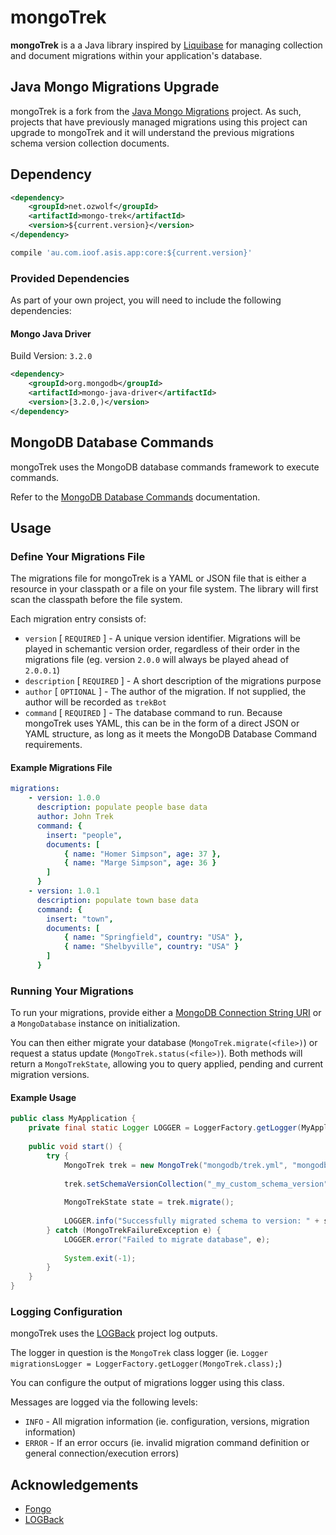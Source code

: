 # mongoTrek

**mongoTrek** is a a Java library inspired by [Liquibase](http://www.liquibase.org/) for managing collection and document migrations within your application's database.

## Java Mongo Migrations Upgrade

mongoTrek is a fork from the [Java Mongo Migrations](https://github.com/ozwolf-software/java-mongo-migrations) project.  As such, projects that have previously managed migrations using this project can upgrade to mongoTrek and it will understand the previous migrations schema version collection documents.

## Dependency

```xml
<dependency>
    <groupId>net.ozwolf</groupId>
    <artifactId>mongo-trek</artifactId>
    <version>${current.version}</version>
</dependency>
```

```gradle
compile 'au.com.ioof.asis.app:core:${current.version}'
```

### Provided Dependencies

As part of your own project, you will need to include the following dependencies:

#### Mongo Java Driver

Build Version: `3.2.0`

```xml
<dependency>
    <groupId>org.mongodb</groupId>
    <artifactId>mongo-java-driver</artifactId>
    <version>[3.2.0,)</version>
</dependency>
```

## MongoDB Database Commands

mongoTrek uses the MongoDB database commands framework to execute commands.  

Refer to the [MongoDB Database Commands](https://docs.mongodb.com/manual/reference/command/) documentation.

## Usage

### Define Your Migrations File

The migrations file for mongoTrek is a YAML or JSON file that is either a resource in your classpath or a file on your file system.  The library will first scan the classpath before the file system.

Each migration entry consists of:
 
+ `version` [ `REQUIRED` ] - A unique version identifier.  Migrations will be played in schemantic version order, regardless of their order in the migrations file (eg. version `2.0.0` will always be played ahead of `2.0.0.1`)
+ `description` [ `REQUIRED` ] - A short description of the migrations purpose
+ `author` [ `OPTIONAL` ] - The author of the migration.  If not supplied, the author will be recorded as `trekBot`
+ `command` [ `REQUIRED` ] - The database command to run.  Because mongoTrek uses YAML, this can be in the form of a direct JSON or YAML structure, as long as it meets the MongoDB Database Command requirements.

#### Example Migrations File

```yaml
migrations:
    - version: 1.0.0
      description: populate people base data
      author: John Trek
      command: {
        insert: "people",
        documents: [
            { name: "Homer Simpson", age: 37 },
            { name: "Marge Simpson", age: 36 }
        ]
      }
    - version: 1.0.1
      description: populate town base data
      command: {
        insert: "town",
        documents: [
            { name: "Springfield", country: "USA" },
            { name: "Shelbyville", country: "USA" }
        ]
      }
```

### Running Your Migrations

To run your migrations, provide either a [MongoDB Connection String URI](https://docs.mongodb.com/manual/reference/connection-string/) or a `MongoDatabase` instance on initialization.

You can then either migrate your database (`MongoTrek.migrate(<file>)`) or request a status update (`MongoTrek.status(<file>)`).  Both methods will return a `MongoTrekState`, allowing you to query applied, pending and current migration versions.
 
#### Example Usage

```java
public class MyApplication {
    private final static Logger LOGGER = LoggerFactory.getLogger(MyApplication.class);
    
    public void start() {
        try {
            MongoTrek trek = new MongoTrek("mongodb/trek.yml", "mongodb://localhost:27017/my_app_schema");
                    
            trek.setSchemaVersionCollection("_my_custom_schema_version");
            
            MongoTrekState state = trek.migrate();
            
            LOGGER.info("Successfully migrated schema to version: " + state.getCurrentVersion());
        } catch (MongoTrekFailureException e) {
            LOGGER.error("Failed to migrate database", e);
            
            System.exit(-1);
        }
    }
}
```

### Logging Configuration

mongoTrek uses the [LOGBack](http://logback.qos.ch) project log outputs.

The logger in question is the `MongoTrek` class logger (ie. `Logger migrationsLogger = LoggerFactory.getLogger(MongoTrek.class);`)

You can configure the output of migrations logger using this class.

Messages are logged via the following levels:

+ `INFO` - All migration information (ie. configuration, versions, migration information)
+ `ERROR` - If an error occurs (ie. invalid migration command definition or general connection/execution errors)

## Acknowledgements

+ [Fongo](https://github.com/foursquare/fongo)
+ [LOGBack](http://logback.qos.ch)